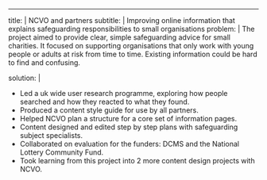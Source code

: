 ---
title: |
  NCVO and partners
subtitle: |
  Improving online information that explains safeguarding responsibilities to small organisations
problem: |
  The project aimed to provide clear, simple safeguarding advice for small charities. It focused on supporting organisations that only work with young people or adults at risk from time to time.  Existing information could be hard to find and confusing.
  
solution: |
* Led a uk wide user research programme, exploring how people searched and how they reacted to what they found.
* Produced a content style guide for use by all partners.
* Helped NCVO plan a structure for a core set of information pages.
* Content designed and edited step by step plans with safeguarding subject specialists.
* Collaborated on evaluation for the funders: DCMS and the National Lottery Community Fund.
* Took learning from this project into 2 more content design projects with NCVO.
